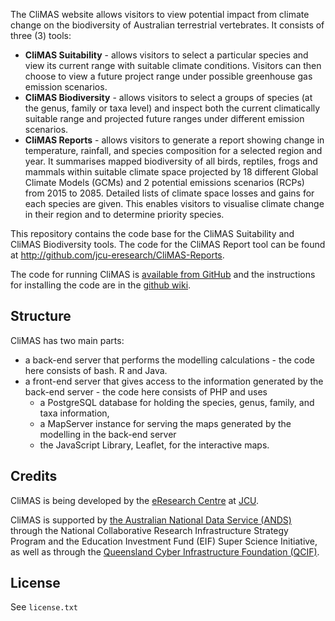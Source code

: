 The CliMAS website allows visitors to view potential impact from climate change on the biodiversity of Australian terrestrial vertebrates. It consists of three (3) tools:
 * **CliMAS Suitability** - allows visitors to select a particular species and view its current range with suitable climate conditions. Visitors can then choose to view a future project range under possible greenhouse gas emission scenarios.
 * **CliMAS Biodiversity** - allows visitors to select a groups of species (at the genus, family or taxa level) and inspect both the current climatically suitable range and projected future ranges under different emission scenarios.
 * **CliMAS Reports** - allows visitors to generate a report showing change in temperature, rainfall, and species composition for a selected region and year. It summarises mapped biodiversity of all birds, reptiles, frogs and mammals within suitable climate space projected by 18 different Global Climate Models (GCMs) and 2 potential emissions scenarios (RCPs) from 2015 to 2085. Detailed lists of climate space losses and gains for each species are given. This enables visitors to visualise climate change in their region and to determine priority species.

This repository contains the code base for the CliMAS Suitability and CliMAS Biodiversity tools. The code for the CliMAS Report tool can be found at http://github.com/jcu-eresearch/CliMAS-Reports.

The code for running CliMAS is [available from GitHub](https://github.com/jcu-eresearch/CliMAS-Tools) and the instructions for installing the code are in the [github wiki](https://github.com/jcu-eresearch/CliMAS-Tools/wiki/Installation-and-setup-guide).

Structure
---------

CliMAS has two main parts:
 * a back-end server that performs the modelling calculations - the code here consists of bash. R and Java.
 * a front-end server that gives access to the information generated by the back-end server - the code here consists of  PHP and uses
     * a PostgreSQL database for holding the species, genus, family, and taxa information, 
     * a MapServer instance for serving the maps generated by the modelling in the back-end server
     * the JavaScript Library, Leaflet, for the interactive maps.

Credits
-------

CliMAS is being developed by the [eResearch Centre](https://eresearch.jcu.edu.au/) at [JCU](https://www.jcu.edu.au).

CliMAS is supported by [the Australian National Data Service (ANDS)](https://www.ands.org.au/) through the National Collaborative Research Infrastructure Strategy Program and the Education Investment Fund (EIF) Super Science Initiative, as well as through the [Queensland Cyber Infrastructure Foundation (QCIF)](http://www.qcif.edu.au/).

License
-------
See `license.txt`
